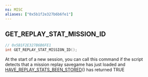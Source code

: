 ```yaml
---
ns: MISC
aliases: ["0x5b1f2e327b6b6fe1"]
---
```

## GET_REPLAY_STAT_MISSION_ID

```c
// 0x5B1F2E327B6B6FE1
int GET_REPLAY_STAT_MISSION_ID();
```

At the start of a new session, you can call this command if the script detects that a mission replay savegame has just loaded and [HAVE_REPLAY_STATS_BEEN_STORED](#_0xD642319C54AADEB6)() has returned TRUE

